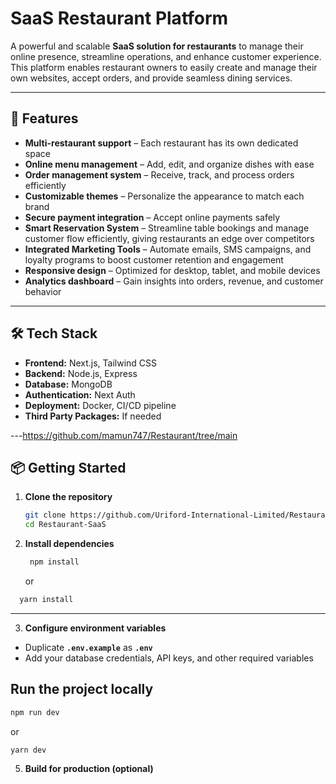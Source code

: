 # SaaS Restaurant Platform

A powerful and scalable **SaaS solution for restaurants** to manage their online presence, streamline operations, and enhance customer experience. This platform enables restaurant owners to easily create and manage their own websites, accept orders, and provide seamless dining services.

---

## 🚀 Features

- **Multi-restaurant support** – Each restaurant has its own dedicated space  
- **Online menu management** – Add, edit, and organize dishes with ease  
- **Order management system** – Receive, track, and process orders efficiently  
- **Customizable themes** – Personalize the appearance to match each brand  
- **Secure payment integration** – Accept online payments safely
- **Smart Reservation System** – Streamline table bookings and manage customer flow efficiently, giving restaurants an edge over competitors  
- **Integrated Marketing Tools** – Automate emails, SMS campaigns, and loyalty programs to boost customer retention and engagement
- **Responsive design** – Optimized for desktop, tablet, and mobile devices  
- **Analytics dashboard** – Gain insights into orders, revenue, and customer behavior  

---

## 🛠 Tech Stack

- **Frontend:** Next.js, Tailwind CSS  
- **Backend:** Node.js, Express  
- **Database:** MongoDB  
- **Authentication:** Next Auth
- **Deployment:** Docker, CI/CD pipeline
- **Third Party Packages:** If needed

---https://github.com/mamun747/Restaurant/tree/main

## 📦 Getting Started

1. **Clone the repository**
   ```bash
   git clone https://github.com/Uriford-International-Limited/Restaurant-SaaS.git
   cd Restaurant-SaaS

   
2. **Install dependencies**
   ```bash
    npm install
   ```
   or
  ```bash
    yarn install
```

---

3. **Configure environment variables**

- Duplicate **`.env.example`** as **`.env`**
- Add your database credentials, API keys, and other required variables

## Run the project locally
```bash
npm run dev
```
or
```bash
yarn dev
```

5. **Build for production (optional)**
```bash
